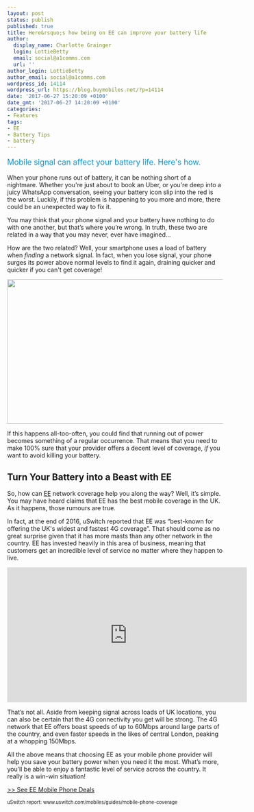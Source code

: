 ```yaml
---
layout: post
status: publish
published: true
title: Here&rsquo;s how being on EE can improve your battery life
author:
  display_name: Charlotte Grainger
  login: LottieBetty
  email: social@a1comms.com
  url: ''
author_login: LottieBetty
author_email: social@a1comms.com
wordpress_id: 14114
wordpress_url: https://blog.buymobiles.net/?p=14114
date: '2017-06-27 15:20:09 +0100'
date_gmt: '2017-06-27 14:20:09 +0100'
categories:
- Features
tags:
- EE
- Battery Tips
- battery
---
```

<p><span class="postStandFirst" style="color: #0896d5; line-height: 26px; font-size: 18px;">Mobile signal can affect your battery life. Here's how.</span></p>
<p>When your phone runs out of battery, it can be nothing short of a nightmare. Whether you're just about to book an Uber, or you're deep into a juicy WhatsApp conversation, seeing your battery icon slip into the red is the worst. Luckily, if this problem is happening to you more and more, there could be an unexpected way to fix it.</p>
<p>You may think that your phone signal and your battery have nothing to do with one another, but that&rsquo;s where you&rsquo;re wrong. In truth, these two are related in a way that you may never, ever have imagined&hellip;</p>
<p>How are the two related? Well, your smartphone uses a load of battery when <em>finding </em>a network signal. In fact, when you lose signal, your phone surges its power above normal levels to find it again, draining quicker and quicker if you can't get coverage!</p>
<p><img class="aligncenter wp-image-14120" src="https://lh3.googleusercontent.com/U3djnuZSd0tp6y41YJv2AZ1EwGh2m_1NczNcjzxPDWjZJWIxGriUn0F4XMHo8_eboLLmM_HmsPOl26y_IkclaoVy=s0" width="600" height="337" /></p>
<p>If this happens all-too-often, you could find that running out of power becomes something of a regular occurrence. That means that you need to make 100% sure that your provider offers a decent level of coverage, <em>if </em>you want to avoid killing your battery.</p>
<h2>Turn Your Battery into a Beast with EE</h2>
<p>So, how can <a href="https://www.buymobiles.net/ee" target="_blank">EE</a> network coverage help you along the way? Well, it&rsquo;s simple. You may have heard claims that EE has the best mobile coverage in the UK. As it happens, those rumours are true.</p>
<p>In fact, at the end of 2016, uSwitch reported that EE was &ldquo;best-known for offering the UK's widest and fastest 4G coverage&rdquo;. That should come as no great surprise given that it has more masts than any other network in the country. EE has invested heavily in this area of business, meaning that customers get an incredible level of service no matter where they happen to live.</p>
<p><iframe src="https://www.youtube.com/embed/vXy30JSDlaM" width="560" height="315" frameborder="0" allowfullscreen="allowfullscreen"></iframe></p>
<p>That&rsquo;s not all. Aside from keeping signal across loads of UK locations, you can also be certain that the 4G connectivity you get will be strong. The 4G network that EE offers boast speeds of up to 60Mbps around large parts of the country, and even faster speeds in the likes of central London, peaking at a whopping 150Mbps.</p>
<p>All the above means that choosing EE as your mobile phone provider will help you save your battery power when you need it the most. What&rsquo;s more, you&rsquo;ll be able to enjoy a fantastic level of service across the country. It really is a win-win situation!</p>
<p><a href="https://www.buymobiles.net/ee" target="_blank">>> See EE Mobile Phone Deals</a></p>
<p><span style="font-size: 0.8em;">uSwitch report:&nbsp;www.uswitch.com/mobiles/guides/mobile-phone-coverage</span></p>
